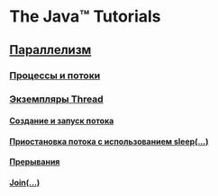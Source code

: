 # The Java™ Tutorials  
  
## [Параллелизм](src/java-tutorials/concurrency/Concurrency.md)  
### [Процессы и потоки](src/java-tutorials/concurrency/ProcessesandThreads.md)  
### [Экземпляры Thread](src/java-tutorials/concurrency/ThreadObjects.md)  
#### [Создание и запуск потока](src/java-tutorials/concurrency/DefiningandStartingaThread.md)  
#### [Приостановка потока с использованием sleep(...)](src/java-tutorials/concurrency/PausingExecutionwithSleep.md)  
#### [Прерывания](src/java-tutorials/concurrency/Interrupts.md)  
#### [Join(...)](src/java-tutorials/concurrency/Joins.md)  
  
